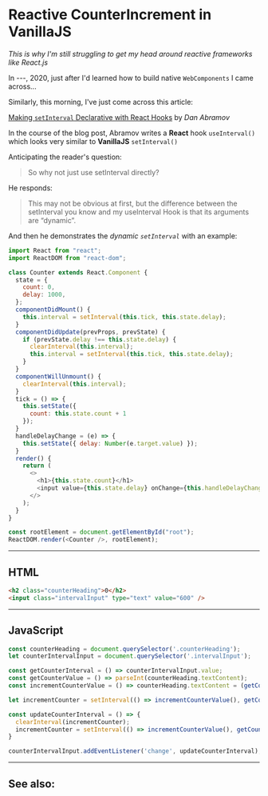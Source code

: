# Reactive CounterIncrement in VanillaJS
*This is why I'm still struggling to get my head around reactive frameworks like React.js*

In ---, 2020, just after I'd learned how to build native `WebComponents` I came across...

Similarly, this morning, I've just come across this article:

[Making `setInterval` Declarative with React Hooks](https://overreacted.io/making-setinterval-declarative-with-react-hooks/) by *Dan Abramov*

In the course of the blog post, Abramov writes a **React** hook `useInterval()` which looks very similar to **VanillaJS** `setInterval()`

Anticipating the reader's question:

> So why not just use setInterval directly?

He responds:

> This may not be obvious at first, but the difference between the setInterval you know and my useInterval Hook is that its arguments are “dynamic”.

And then he demonstrates the *dynamic `setInterval`* with an example:

```js
import React from "react";
import ReactDOM from "react-dom";

class Counter extends React.Component {
  state = {
    count: 0,
    delay: 1000,
  };
  componentDidMount() {
    this.interval = setInterval(this.tick, this.state.delay);
  }
  componentDidUpdate(prevProps, prevState) {
    if (prevState.delay !== this.state.delay) {
      clearInterval(this.interval);
      this.interval = setInterval(this.tick, this.state.delay);
    }
  }
  componentWillUnmount() {
    clearInterval(this.interval);
  }
  tick = () => {
    this.setState({
      count: this.state.count + 1
    });
  }
  handleDelayChange = (e) => {
    this.setState({ delay: Number(e.target.value) });
  }
  render() {
    return (
      <>
        <h1>{this.state.count}</h1>
        <input value={this.state.delay} onChange={this.handleDelayChange} />
      </>
    );
  }
}

const rootElement = document.getElementById("root");
ReactDOM.render(<Counter />, rootElement);

```

______



## HTML

```html
<h2 class="counterHeading">0</h2>
<input class="intervalInput" type="text" value="600" />
```

______

## JavaScript

```js
const counterHeading = document.querySelector('.counterHeading');
let counterIntervalInput = document.querySelector('.intervalInput');

const getCounterInterval = () => counterIntervalInput.value;
const getCounterValue = () => parseInt(counterHeading.textContent);
const incrementCounterValue = () => counterHeading.textContent = (getCounterValue() + 1);

let incrementCounter = setInterval(() => incrementCounterValue(), getCounterInterval());

const updateCounterInterval = () => {
  clearInterval(incrementCounter);
  incrementCounter = setInterval(() => incrementCounterValue(), getCounterInterval());
}

counterIntervalInput.addEventListener('change', updateCounterInterval);
```
____

## See also:

